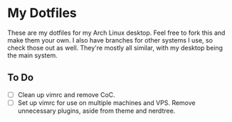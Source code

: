 # My Dotfiles

These are my dotfiles for my Arch Linux desktop. Feel free to fork this and make 
them your own. I also have branches for other systems I use, so check those out 
as well. They're mostly all similar, with my desktop being the main system.

## To Do
- [ ] Clean up vimrc and remove CoC.
- [ ] Set up vimrc for use on multiple machines and VPS. Remove unnecessary plugins, aside from theme and nerdtree.

